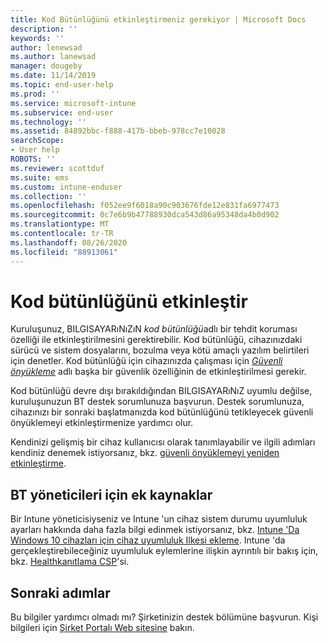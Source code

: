 ```yaml
---
title: Kod Bütünlüğünü etkinleştirmeniz gerekiyor | Microsoft Docs
description: ''
keywords: ''
author: lenewsad
ms.author: lanewsad
manager: dougeby
ms.date: 11/14/2019
ms.topic: end-user-help
ms.prod: ''
ms.service: microsoft-intune
ms.subservice: end-user
ms.technology: ''
ms.assetid: 84892bbc-f888-417b-bbeb-978cc7e10028
searchScope:
- User help
ROBOTS: ''
ms.reviewer: scottduf
ms.suite: ems
ms.custom: intune-enduser
ms.collection: ''
ms.openlocfilehash: f052ee9f6018a90c903676fde12e831fa6977473
ms.sourcegitcommit: 0c7e6b9b47788930dca543d86a95348da4b0d902
ms.translationtype: MT
ms.contentlocale: tr-TR
ms.lasthandoff: 08/26/2020
ms.locfileid: "88913061"
---
```

# <a name="enable-code-integrity"></a>Kod bütünlüğünü etkinleştir

Kuruluşunuz, BILGISAYARıNıZıN *kod bütünlüğü*adlı bir tehdit koruması özelliği ile etkinleştirilmesini gerektirebilir. Kod bütünlüğü, cihazınızdaki sürücü ve sistem dosyalarını, bozulma veya kötü amaçlı yazılım belirtileri için denetler. Kod bütünlüğü için cihazınızda çalışması için [*Güvenli önyükleme*](/windows/security/information-protection/secure-the-windows-10-boot-process#secure-boot) adlı başka bir güvenlik özelliğinin de etkinleştirilmesi gerekir.

Kod bütünlüğü devre dışı bırakıldığından BILGISAYARıNıZ uyumlu değilse, kuruluşunuzun BT destek sorumlunuza başvurun. Destek sorumlunuza, cihazınızı bir sonraki başlatmanızda kod bütünlüğünü tetikleyecek güvenli önyüklemeyi etkinleştirmenize yardımcı olur. 

Kendinizi gelişmiş bir cihaz kullanıcısı olarak tanımlayabilir ve ilgili adımları kendiniz denemek istiyorsanız, bkz. [güvenli önyüklemeyi yeniden etkinleştirme](/windows-hardware/manufacture/desktop/disabling-secure-boot#re-enable-secure-boot).

## <a name="additional-resources-for-it-administrators"></a>BT yöneticileri için ek kaynaklar

Bir Intune yöneticisiyseniz ve Intune 'un cihaz sistem durumu uyumluluk ayarları hakkında daha fazla bilgi edinmek istiyorsanız, bkz. [Intune 'Da Windows 10 cihazları için cihaz uyumluluk Ilkesi ekleme](/intune/protect/compliance-policy-create-windows). Intune 'da gerçekleştirebileceğiniz uyumluluk eylemlerine ilişkin ayrıntılı bir bakış için, bkz. [Healthkanıtlama CSP](/windows/client-management/mdm/healthattestation-csp#step-8-take-appropriate-policy-action-based-on-evaluation-results)'si.  

## <a name="next-steps"></a>Sonraki adımlar

Bu bilgiler yardımcı olmadı mı? Şirketinizin destek bölümüne başvurun. Kişi bilgileri için [Şirket Portalı Web sitesine](https://go.microsoft.com/fwlink/?linkid=2010980) bakın.